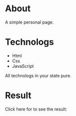 # About
A simple personal page.

# Technologs
- Html
- Css
- JavaScript

All technologs in your state pure.

# Result
Click here for to see the result:
